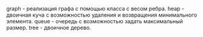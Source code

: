 graph - реализация графа с помощью класса с весом ребра.
heap - двоичная куча с возможностью удаления и возвращения минимального элемента.
queue - очередь с возможностью задать максимальный размер.
tree - двоичное дерево.


